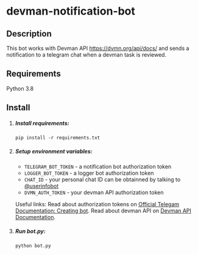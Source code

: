 # devman-notification-bot

## Description

This bot works with Devman API https://dvmn.org/api/docs/
and sends a notification to a telegram chat when a devman task is reviewed.

## Requirements

Python 3.8

## Install 

1. ##### Install requirements:
    `pip install -r requirements.txt`

2. ##### Setup environment variables:
    * `TELEGRAM_BOT_TOKEN` - a notification bot authorization token 
    * `LOGGER_BOT_TOKEN` - a logger bot authorization token
    * `CHAT_ID` - your personal chat ID can be obtainned by talking to [@userinfobot](https://telegram.me/userinfobot)
    * `DVMN_AUTH_TOKEN` - your devman API authorization token 
    
    Useful links: Read about authorization tokens on [Official Telegam Documentation: Creating bot](https://core.telegram.org/bots#3-how-do-i-create-a-bot).
    Read about devman API on [Devman API Documentation](https://dvmn.org/api/docs/).

3. ##### Run bot.py:
    `python bot.py`
